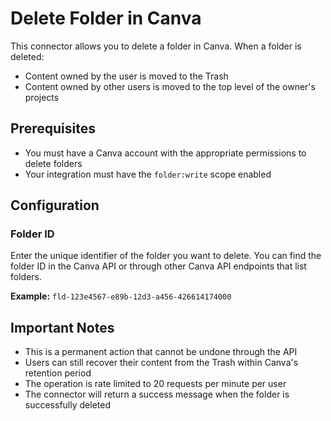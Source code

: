 # Delete Folder in Canva

This connector allows you to delete a folder in Canva. When a folder is deleted:

- Content owned by the user is moved to the Trash
- Content owned by other users is moved to the top level of the owner's projects

## Prerequisites

- You must have a Canva account with the appropriate permissions to delete folders
- Your integration must have the `folder:write` scope enabled

## Configuration

### Folder ID

Enter the unique identifier of the folder you want to delete. You can find the folder ID in the Canva API or through other Canva API endpoints that list folders.

**Example:** `fld-123e4567-e89b-12d3-a456-426614174000`

## Important Notes

- This is a permanent action that cannot be undone through the API
- Users can still recover their content from the Trash within Canva's retention period
- The operation is rate limited to 20 requests per minute per user
- The connector will return a success message when the folder is successfully deleted